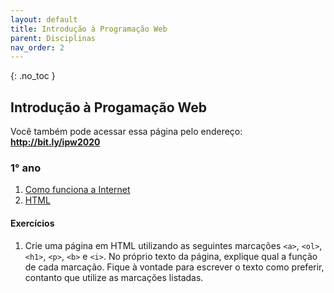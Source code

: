 ```yaml
---
layout: default
title: Introdução à Programação Web
parent: Disciplinas
nav_order: 2
---
```

{: .no_toc }
## Introdução à Progamação Web

Você também pode acessar essa página pelo endereço: **http://bit.ly/ipw2020**

### 1° ano

1. [Como funciona a Internet](/content/1-ipw-how-internet-works.html)
1. [HTML](/content/1-ipw-html.html)

#### Exercícios

1. Crie uma página em HTML utilizando as seguintes marcações `<a>`, `<ol>`, `<h1>`, `<p>`, `<b>` e `<i>`. No próprio texto da página, explique qual a função de cada marcação. Fique à vontade para escrever o texto como preferir, contanto que utilize as marcações listadas.

